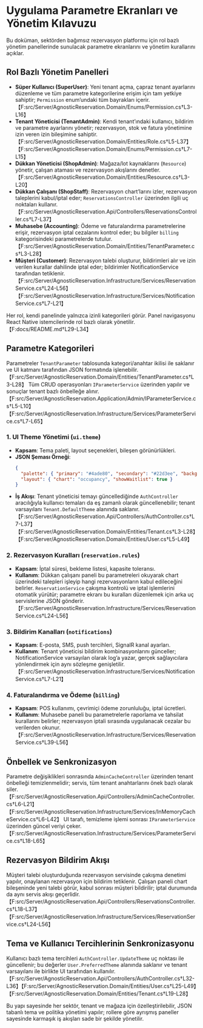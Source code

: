 # Uygulama Parametre Ekranları ve Yönetim Kılavuzu

Bu doküman, sektörden bağımsız rezervasyon platformu için rol bazlı yönetim panellerinde sunulacak parametre ekranlarını ve yönetim kurallarını açıklar.

## Rol Bazlı Yönetim Panelleri
- **Süper Kullanıcı (SuperUser)**: Yeni tenant açma, çapraz tenant ayarlarını düzenleme ve tüm parametre kategorilerine erişim için tam yetkiye sahiptir; `Permission` enum’undaki tüm bayrakları içerir.【F:src/Server/AgnosticReservation.Domain/Enums/Permission.cs†L3-L16】
- **Tenant Yöneticisi (TenantAdmin)**: Kendi tenant’ındaki kullanıcı, bildirim ve parametre ayarlarını yönetir; rezervasyon, stok ve fatura yönetimine izin veren izin bileşimine sahiptir.【F:src/Server/AgnosticReservation.Domain/Entities/Role.cs†L5-L37】【F:src/Server/AgnosticReservation.Domain/Enums/Permission.cs†L7-L15】
- **Dükkan Yöneticisi (ShopAdmin)**: Mağaza/lot kaynaklarını (`Resource`) yönetir, çalışan ataması ve rezervasyon akışlarını denetler.【F:src/Server/AgnosticReservation.Domain/Entities/Resource.cs†L3-L20】
- **Dükkan Çalışanı (ShopStaff)**: Rezervasyon chart’larını izler, rezervasyon taleplerini kabul/iptal eder; `ReservationsController` üzerinden ilgili uç noktaları kullanır.【F:src/Server/AgnosticReservation.Api/Controllers/ReservationsController.cs†L7-L37】
- **Muhasebe (Accounting)**: Ödeme ve faturalandırma parametrelerine erişir, rezervasyon iptal cezalarını kontrol eder; bu bilgiler `billing` kategorisindeki parametrelerde tutulur.【F:src/Server/AgnosticReservation.Domain/Entities/TenantParameter.cs†L3-L28】
- **Müşteri (Customer)**: Rezervasyon talebi oluşturur, bildirimleri alır ve izin verilen kurallar dahilinde iptal eder; bildirimler NotificationService tarafından tetiklenir.【F:src/Server/AgnosticReservation.Infrastructure/Services/ReservationService.cs†L24-L56】【F:src/Server/AgnosticReservation.Infrastructure/Services/NotificationService.cs†L7-L21】

Her rol, kendi panelinde yalnızca izinli kategorileri görür. Panel navigasyonu React Native istemcilerinde rol bazlı olarak yönetilir.【F:docs/README.md†L29-L34】

## Parametre Kategorileri
Parametreler `TenantParameter` tablosunda kategori/anahtar ikilisi ile saklanır ve UI katmanı tarafından JSON formatında işlenebilir.【F:src/Server/AgnosticReservation.Domain/Entities/TenantParameter.cs†L3-L28】 Tüm CRUD operasyonları `IParameterService` üzerinden yapılır ve sonuçlar tenant bazlı önbelleğe alınır.【F:src/Server/AgnosticReservation.Application/Admin/IParameterService.cs†L5-L10】【F:src/Server/AgnosticReservation.Infrastructure/Services/ParameterService.cs†L7-L65】

### 1. UI Theme Yönetimi (`ui.theme`)
- **Kapsam**: Tema paleti, layout seçenekleri, bileşen görünürlükleri.
- **JSON Şeması Örneği**:
  ```json
  {
    "palette": { "primary": "#4ade80", "secondary": "#22d3ee", "background": "#0f172a" },
    "layout": { "chart": "occupancy", "showWaitlist": true }
  }
  ```
- **İş Akışı**: Tenant yöneticisi temayı güncellediğinde `AuthController` aracılığıyla kullanıcı temaları da eş zamanlı olarak güncellenebilir; tenant varsayılanı `Tenant.DefaultTheme` alanında saklanır.【F:src/Server/AgnosticReservation.Api/Controllers/AuthController.cs†L7-L37】【F:src/Server/AgnosticReservation.Domain/Entities/Tenant.cs†L3-L28】【F:src/Server/AgnosticReservation.Domain/Entities/User.cs†L5-L49】

### 2. Rezervasyon Kuralları (`reservation.rules`)
- **Kapsam**: İptal süresi, bekleme listesi, kapasite toleransı.
- **Kullanım**: Dükkan çalışanı paneli bu parametreleri okuyarak chart üzerindeki talepleri işleyip hangi rezervasyonların kabul edileceğini belirler. `ReservationService` çakışma kontrolü ve iptal işlemlerini otomatik yürütür; parametre ekranı bu kuralları düzenlemek için arka uç servislerine JSON gönderir.【F:src/Server/AgnosticReservation.Infrastructure/Services/ReservationService.cs†L24-L56】

### 3. Bildirim Kanalları (`notifications`)
- **Kapsam**: E-posta, SMS, push tercihleri, SignalR kanal ayarları.
- **Kullanım**: Tenant yöneticisi bildirim kombinasyonlarını günceller; NotificationService varsayılan olarak log’a yazar, gerçek sağlayıcılara yönlendirmek için aynı sözleşme genişletilir.【F:src/Server/AgnosticReservation.Infrastructure/Services/NotificationService.cs†L7-L21】

### 4. Faturalandırma ve Ödeme (`billing`)
- **Kapsam**: POS kullanımı, çevrimiçi ödeme zorunluluğu, iptal ücretleri.
- **Kullanım**: Muhasebe paneli bu parametrelerle raporlama ve tahsilat kurallarını belirler; rezervasyon iptali sırasında uygulanacak cezalar bu verilerden okunur.【F:src/Server/AgnosticReservation.Infrastructure/Services/ReservationService.cs†L39-L56】

## Önbellek ve Senkronizasyon
Parametre değişiklikleri sonrasında `AdminCacheController` üzerinden tenant önbelleği temizlenmelidir; servis, tüm tenant anahtarlarını önek bazlı olarak siler.【F:src/Server/AgnosticReservation.Api/Controllers/AdminCacheController.cs†L6-L21】【F:src/Server/AgnosticReservation.Infrastructure/Services/InMemoryCacheService.cs†L6-L42】 UI tarafı, temizleme işlemi sonrası `IParameterService` üzerinden güncel veriyi çeker.【F:src/Server/AgnosticReservation.Infrastructure/Services/ParameterService.cs†L18-L65】

## Rezervasyon Bildirim Akışı
Müşteri talebi oluşturduğunda rezervasyon servisinde çakışma denetimi yapılır, onaylanan rezervasyon için bildirim tetiklenir. Çalışan paneli chart bileşeninde yeni talebi görür, kabul sonrası müşteri bildirilir; iptal durumunda da aynı servis akışı geçerlidir.【F:src/Server/AgnosticReservation.Api/Controllers/ReservationsController.cs†L18-L37】【F:src/Server/AgnosticReservation.Infrastructure/Services/ReservationService.cs†L24-L56】

## Tema ve Kullanıcı Tercihlerinin Senkronizasyonu
Kullanıcı bazlı tema tercihleri `AuthController.UpdateTheme` uç noktası ile güncellenir; bu değerler `User.PreferredTheme` alanında saklanır ve tenant varsayılanı ile birlikte UI tarafından kullanılır.【F:src/Server/AgnosticReservation.Api/Controllers/AuthController.cs†L32-L36】【F:src/Server/AgnosticReservation.Domain/Entities/User.cs†L25-L49】【F:src/Server/AgnosticReservation.Domain/Entities/Tenant.cs†L19-L28】

Bu yapı sayesinde her sektör, tenant ve mağaza için özelleştirilebilir, JSON tabanlı tema ve politika yönetimi yapılır; rollere göre ayrışmış paneller sayesinde karmaşık iş akışları sade bir şekilde yönetilir.

